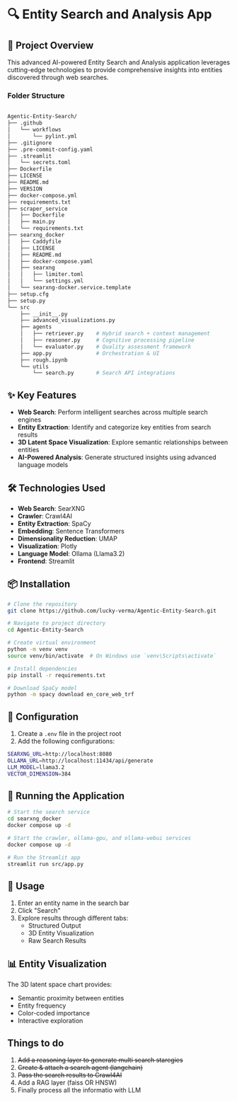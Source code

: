 # 🔍 Entity Search and Analysis App

## 🚀 Project Overview

This advanced AI-powered Entity Search and Analysis application leverages cutting-edge technologies to provide comprehensive insights into entities discovered through web searches.

### Folder Structure

```bash

Agentic-Entity-Search/
├── .github
│   └── workflows
│       └── pylint.yml
├── .gitignore
├── .pre-commit-config.yaml
├── .streamlit
│   └── secrets.toml
├── Dockerfile
├── LICENSE
├── README.md
├── VERSION
├── docker-compose.yml
├── requirements.txt
├── scraper_service
│   ├── Dockerfile
│   ├── main.py
│   └── requirements.txt
├── searxng_docker
│   ├── Caddyfile
│   ├── LICENSE
│   ├── README.md
│   ├── docker-compose.yaml
│   ├── searxng
│   │   ├── limiter.toml
│   │   └── settings.yml
│   └── searxng-docker.service.template
├── setup.cfg
├── setup.py
└── src
    ├── __init__.py
    ├── advanced_visualizations.py
    ├── agents
    │   ├── retriever.py    # Hybrid search + context management
    │   ├── reasoner.py     # Cognitive processing pipeline
    │   └── evaluator.py    # Quality assessment framework
    ├── app.py              # Orchestration & UI
    ├── rough.ipynb
    └── utils
        └── search.py       # Search API integrations

```

## ✨ Key Features

- **Web Search**: Perform intelligent searches across multiple search engines
- **Entity Extraction**: Identify and categorize key entities from search results
- **3D Latent Space Visualization**: Explore semantic relationships between entities
- **AI-Powered Analysis**: Generate structured insights using advanced language models

## 🛠 Technologies Used

- **Web Search**: SearXNG
- **Crawler**: Crawl4AI
- **Entity Extraction**: SpaCy
- **Embedding**: Sentence Transformers
- **Dimensionality Reduction**: UMAP
- **Visualization**: Plotly
- **Language Model**: Ollama (Llama3.2)
- **Frontend**: Streamlit

## 📦 Installation

```bash
# Clone the repository
git clone https://github.com/lucky-verma/Agentic-Entity-Search.git

# Navigate to project directory
cd Agentic-Entity-Search

# Create virtual environment
python -m venv venv
source venv/bin/activate  # On Windows use `venv\Scripts\activate`

# Install dependencies
pip install -r requirements.txt

# Download SpaCy model
python -m spacy download en_core_web_trf
```

## 🔧 Configuration

1. Create a `.env` file in the project root
2. Add the following configurations:

``` bash
SEARXNG_URL=http://localhost:8080
OLLAMA_URL=http://localhost:11434/api/generate
LLM_MODEL=llama3.2
VECTOR_DIMENSION=384
```

## 🚀 Running the Application

```bash
# Start the search service
cd searxng_docker
docker compose up -d
```

```bash
# Start the crawler, ollama-gpu, and ollama-webui services
docker compose up -d
```

```bash
# Run the Streamlit app
streamlit run src/app.py
```

## 🌟 Usage

1. Enter an entity name in the search bar
2. Click "Search"
3. Explore results through different tabs:
   - Structured Output
   - 3D Entity Visualization
   - Raw Search Results

## 📊 Entity Visualization

The 3D latent space chart provides:

- Semantic proximity between entities
- Entity frequency
- Color-coded importance
- Interactive exploration

## Things to do

1. ~~Add a reasoning layer to generate multi search staregies~~
2. ~~Create & attach a search agent (langchain)~~
3. ~~Pass the search results to Crawl4AI~~
4. Add a RAG layer (faiss OR HNSW)
5. Finally process all the informatio with LLM
